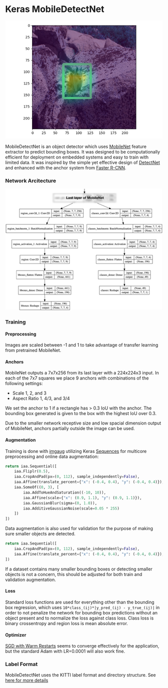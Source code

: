 # Keras MobileDetectNet

![Example](example.jpg)

MobileDetectNet is an object detector which uses [MobileNet][mobilenet] feature extractor to predict bounding boxes. It was designed to be computationally efficient for deployment on embedded systems and easy to train with limited data. It was inspired by the simple yet effective design of [DetectNet][detectnet] and enhanced with the anchor system from [Faster R-CNN][faster-r-cnn]. 

### Network Arcitecture
![Example](network.png)

### Training

#### Preprocessing
Images are scaled between -1 and 1 to take advantage of transfer learning from pretrained MobileNet.

#### Anchors
MobileNet outputs a 7x7x256 from its last layer with a 224x224x3 input. In each of the 7x7 squares we place 9 anchors with combinations of the following settings:

- Scale 1, 2, and 3
- Aspect Ratio 1, 4/3, and 3/4

We set the anchor to 1 if a rectangle has > 0.3 IoU with the anchor. The bounding box generated is given to the box with the highest IoU over 0.3.

Due to the smaller network receptive size and low spacial dimension output of MobileNet, anchors partially outside the image can be used.

#### Augmentation
Training is done with [imgaug][imgaug] utilizing Keras [Sequences][sequence] for multicore preprocessing and online data augmentation:

```python
return iaa.Sequential([
    iaa.Fliplr(0.5),
    iaa.CropAndPad(px=(0, 112), sample_independently=False),
    iaa.Affine(translate_percent={"x": (-0.4, 0.4), "y": (-0.4, 0.4)}),
    iaa.SomeOf((0, 3), [
        iaa.AddToHueAndSaturation((-10, 10)),
        iaa.Affine(scale={"x": (0.9, 1.1), "y": (0.9, 1.1)}),
        iaa.GaussianBlur(sigma=(0, 1.0)),
        iaa.AdditiveGaussianNoise(scale=0.05 * 255)
    ])
])
```

Data augmentation is also used for validation for the purpose of making sure smaller objects are detected. 
 
```python
return iaa.Sequential([
    iaa.CropAndPad(px=(0, 112), sample_independently=False),
    iaa.Affine(translate_percent={"x": (-0.4, 0.4), "y": (-0.4, 0.4)}),
])


```
 
If a dataset contains many smaller bounding boxes or detecting smaller objects is not a concern, this should be adjusted for both train and validation augmentation.

#### Loss
Standard loss functions are used for everything other than the bounding box regression, which uses `10*class_(ij)*|y_pred_(ij) - y_true_(ij)|` in order to not penalize the network for bounding box predictions without an object present and to normalize the loss against class loss. Class loss is binary crossentropy and region loss is mean absolute error.

#### Optimizer
[SGD with Warm Restarts][sgdr] seems to converge effectively for the application, but the standard Adam with LR=0.0001 will also work fine.

### Label Format
MobileDetectNet uses the KITTI label format and directory structure. See [here for more details][kitti]

[mobilenet]: https://arxiv.org/abs/1704.04861
[imgaug]: https://github.com/aleju/imgaug
[sequence]: https://keras.io/utils/
[sgdr]: https://arxiv.org/abs/1608.03983
[kitti]: https://github.com/NVIDIA/DIGITS/tree/master/digits/extensions/data/objectDetection
[detectnet]: https://devblogs.nvidia.com/detectnet-deep-neural-network-object-detection-digits/
[faster-r-cnn]: https://arxiv.org/abs/1506.01497